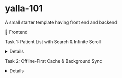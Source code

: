 # yalla-101
A small starter template having front end and backend


📱 Frontend

Task 1: Patient List with Search & Infinite Scroll
<details>
- Screen: searchable list.

- Features:

    - Debounced search (300 ms)

    - Infinite scroll (append pages)

    - Loading / empty / error states

    - “Book” button per item
</details>

Task 2: Offline-First Cache & Background Sync

<details>
Enhancement: wrap Q1 list with caching layer:

- Load last-cached results immediately from AsyncStorage.

- Fetch fresh in background → update UI + cache.

- Display “Last updated … ago.”
- </details>
